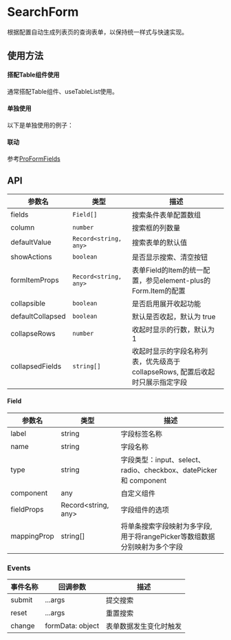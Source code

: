 # SearchForm
根据配置自动生成列表页的查询表单，以保持统一样式与快速实现。

## 使用方法
#### 搭配Table组件使用
通常搭配Table组件、useTableList使用。

#### 单独使用
以下是单独使用的例子：
<demo src="@/components/SearchForm/demos/demo1.vue" title="基础使用" />

#### 联动
参考[ProFormFields](./FormFields.md)

## API
| 参数名           | 类型                  | 描述                                                                          |
| ---------------- | --------------------- | ----------------------------------------------------------------------------- |
| fields           | `Field[]`             | 搜索条件表单配置数组                                                          |
| column           | `number`              | 搜索框的列数量                                                                |
| defaultValue     | `Record<string, any>` | 搜索表单的默认值                                                              |
| showActions      | `boolean`             | 是否显示搜索、清空按钮                                                        |
| formItemProps    | `Record<string, any>` | 表单Field的Item的统一配置，参见element-plus的Form.Item的配置                  |
| collapsible      | `boolean`             | 是否启用展开收起功能                                                          |
| defaultCollapsed | `boolean`             | 默认是否收起，默认为 true                                                     |
| collapseRows     | `number`              | 收起时显示的行数，默认为 1                                                    |
| collapsedFields  | `string[]`            | 收起时显示的字段名称列表，优先级高于 collapseRows, 配置后收起时只展示指定字段 |

#### Field
| 参数名      | 类型                | 描述                                                                      |
| ----------- | ------------------- | ------------------------------------------------------------------------- |
| label       | string              | 字段标签名称                                                              |
| name        | string              | 字段名称                                                                  |
| type        | string              | 字段类型：input、select、radio、checkbox、datePicker 和 component         |
| component   | any                 | 自定义组件                                                                |
| fieldProps  | Record<string, any> | 字段组件的选项                                                            |
| mappingProp | string[]            | 将单条搜索字段映射为多字段, 用于将rangePicker等数组数据分别映射为多个字段 |

### Events

| 事件名称 | 回调参数         | 描述                   |
| -------- | ---------------- | ---------------------- |
| submit   | ...args          | 提交搜索               |
| reset    | ...args          | 重置搜索               |
| change   | formData: object | 表单数据发生变化时触发 |
